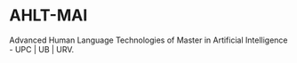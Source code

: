 # AHLT-MAI
Advanced Human Language Technologies of Master in Artificial Intelligence - UPC | UB | URV.
